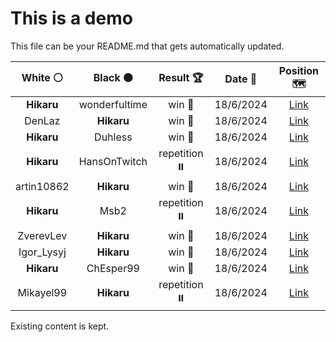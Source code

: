 # This is a demo

This file can be your README.md that gets automatically updated.

<!--START_SECTION:chessStats-->
<!-- Automatically generated with https://github.com/Balastrong/chess-stats-action -->

| White ⚪ | Black ⚫ | Result 🏆 | Date 📅 | Position 🗺️ |
|:---:|:---:|:---:|:---:|:---:|
| **Hikaru** | wonderfultime | win 🥇 | 18/6/2024 | <a href="http://www.ee.unb.ca/cgi-bin/tervo/fen.pl?select=R6r/6kp/4pp2/1p6/3r4/8/1P3P1P/6RK b - -">Link</a> |
| DenLaz | **Hikaru** | win 🥇 | 18/6/2024 | <a href="http://www.ee.unb.ca/cgi-bin/tervo/fen.pl?select=3r4/2q2p2/kp5p/p5p1/P1p1B3/2P2P2/4nP1P/2Q2RK1 w - -">Link</a> |
| **Hikaru** | Duhless | win 🥇 | 18/6/2024 | <a href="http://www.ee.unb.ca/cgi-bin/tervo/fen.pl?select=3r1k2/1ppr1b2/pnn4Q/3P4/1P2P1P1/P4N2/1q2NPBP/2R1R1K1 b - -">Link</a> |
| **Hikaru** | HansOnTwitch | repetition ⏸️ | 18/6/2024 | <a href="http://www.ee.unb.ca/cgi-bin/tervo/fen.pl?select=r1b1kb1r/ppp2ppp/3q4/8/P2Q4/8/1PP2PPP/RNB2RK1 w kq -">Link</a> |
| artin10862 | **Hikaru** | win 🥇 | 18/6/2024 | <a href="http://www.ee.unb.ca/cgi-bin/tervo/fen.pl?select=5k2/7p/4P1p1/5P2/4K3/p6P/5P2/1r6 w - -">Link</a> |
| **Hikaru** | Msb2 | repetition ⏸️ | 18/6/2024 | <a href="http://www.ee.unb.ca/cgi-bin/tervo/fen.pl?select=8/8/8/6k1/1PR3p1/1r4P1/5K2/8 b - -">Link</a> |
| ZverevLev | **Hikaru** | win 🥇 | 18/6/2024 | <a href="http://www.ee.unb.ca/cgi-bin/tervo/fen.pl?select=2b1k2r/p3ppbp/2p3p1/N2pP3/3P1P2/n1pB4/PrP1Q1PP/2KR3R w k -">Link</a> |
| Igor_Lysyj | **Hikaru** | win 🥇 | 18/6/2024 | <a href="http://www.ee.unb.ca/cgi-bin/tervo/fen.pl?select=8/6p1/p7/5P1P/B5P1/2k1b3/3pr3/3R3K w - -">Link</a> |
| **Hikaru** | ChEsper99 | win 🥇 | 18/6/2024 | <a href="http://www.ee.unb.ca/cgi-bin/tervo/fen.pl?select=5r2/k2r1p2/p1q1n1p1/1pP1N1P1/1P1p3P/P2Q4/1K3R2/5R2 b - -">Link</a> |
| Mikayel99 | **Hikaru** | repetition ⏸️ | 18/6/2024 | <a href="http://www.ee.unb.ca/cgi-bin/tervo/fen.pl?select=4r2k/6Rp/p1p1qbpB/5p2/3Qp3/2P4P/1P3PP1/6K1 w - -">Link</a> |

<!--END_SECTION:chessStats-->

Existing content is kept.
